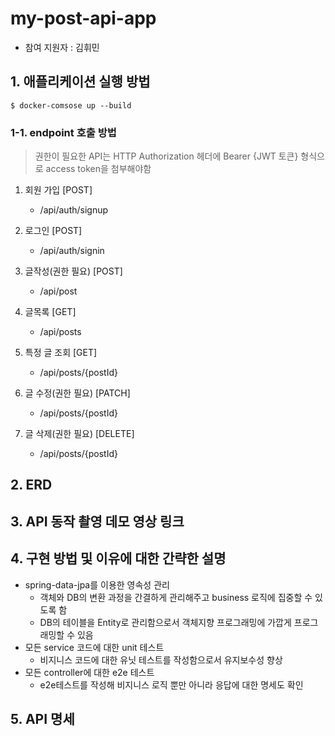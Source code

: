 # my-post-api-app

- 참여 지원자 : 김휘민

## 1. 애플리케이션 실행 방법

```shell
$ docker-comsose up --build
```

### 1-1. endpoint 호출 방법

> 권한이 필요한 API는 HTTP Authorization 헤더에 Bearer {JWT 토큰} 형식으로 access token을 첨부해야함

1. 회원 가입 [POST]
    - /api/auth/signup

2. 로그인 [POST]
    - /api/auth/signin

3. 글작성(권한 필요) [POST]
    - /api/post

3. 글목록 [GET]
    - /api/posts

4. 특정 글 조회 [GET]
    - /api/posts/{postId}

5. 글 수정(권한 필요) [PATCH]
    - /api/posts/{postId}

6. 글 삭제(권한 필요) [DELETE]
    - /api/posts/{postId}

## 2. ERD

## 3. API 동작 촬영 데모 영상 링크

## 4. 구현 방법 및 이유에 대한 간략한 설명

- spring-data-jpa를 이용한 영속성 관리
    - 객체와 DB의 변환 과정을 간결하게 관리해주고 business 로직에 집중할 수 있도록 함
    - DB의 테이블을 Entity로 관리함으로서 객체지향 프로그래밍에 가깝게 프로그래밍할 수 있음
- 모든 service 코드에 대한 unit 테스트
    - 비지니스 코드에 대한 유닛 테스트를 작성함으로서 유지보수성 향상
- 모든 controller에 대한 e2e 테스트
    - e2e테스트를 작성해 비지니스 로직 뿐만 아니라 응답에 대한 명세도 확인

## 5. API 명세



